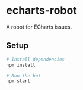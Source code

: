 # echarts-robot

A robot for ECharts issues.

## Setup

```sh
# Install dependencies
npm install

# Run the bot
npm start
```

